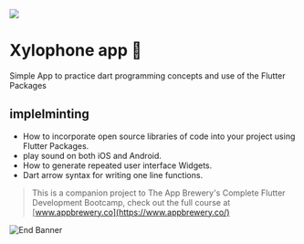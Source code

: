 ![](images/screeenshot.jpg)


# Xylophone app  🎹
 Simple App to practice dart programming concepts and use of the Flutter Packages

## implelminting 

- How to incorporate open source libraries of code into your project using Flutter Packages.
- play sound on both iOS and Android.
- How to generate repeated user interface Widgets.
- Dart arrow syntax for writing one line functions.

>This is a companion project to The App Brewery's Complete Flutter Development Bootcamp, check out the full course at [www.appbrewery.co](https://www.appbrewery.co/)

![End Banner](https://github.com/londonappbrewery/Images/blob/master/readme-end-banner.png)
